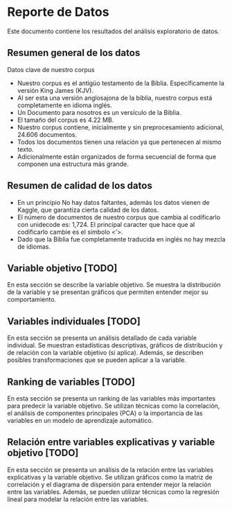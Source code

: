 # Reporte de Datos

Este documento contiene los resultados del análisis exploratorio de datos.

## Resumen general de los datos

Datos clave de nuestro corpus

- Nuestro corpus es el antigüo testamento de la Biblia. Específicamente la versión King James (KJV).
- Al ser esta una versión anglosajona de la biblia, nuestro corpus está completamente en idioma inglés.
- Un Documento para nosotros es un versículo de la Biblia.
- El tamaño del corpus es 4.22 MB.
- Nuestro corpus contiene, inicialmente y sin preprocesamiento adicional, 24.606 documentos.
- Todos los documentos tienen una relación ya que pertenecen al mismo texto. 
- Adicionalmente están organizados de forma secuencial de forma que componen una estructura más grande.

## Resumen de calidad de los datos

- En un principio No hay datos faltantes, además los datos vienen de Kaggle, que garantiza cierta calidad de los datos.
- El número de documentos de nuestro corpus que cambia al codificarlo con unidecode es: 1,724. El principal caracter que hace que al codificarlo cambie es el símbolo <’>.
- Dado que la Biblia fue completamente traducida en inglés no hay mezcla de idiomas.

## Variable objetivo [TODO]

En esta sección se describe la variable objetivo. Se muestra la distribución de la variable y se presentan gráficos que permiten entender mejor su comportamiento.

## Variables individuales [TODO]

En esta sección se presenta un análisis detallado de cada variable individual. Se muestran estadísticas descriptivas, gráficos de distribución y de relación con la variable objetivo (si aplica). Además, se describen posibles transformaciones que se pueden aplicar a la variable.

## Ranking de variables [TODO]

En esta sección se presenta un ranking de las variables más importantes para predecir la variable objetivo. Se utilizan técnicas como la correlación, el análisis de componentes principales (PCA) o la importancia de las variables en un modelo de aprendizaje automático.

## Relación entre variables explicativas y variable objetivo [TODO]

En esta sección se presenta un análisis de la relación entre las variables explicativas y la variable objetivo. Se utilizan gráficos como la matriz de correlación y el diagrama de dispersión para entender mejor la relación entre las variables. Además, se pueden utilizar técnicas como la regresión lineal para modelar la relación entre las variables.
